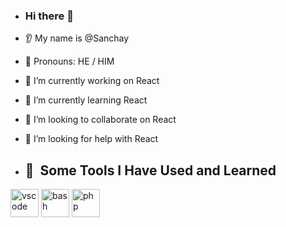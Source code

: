 - ### Hi there 👋
* 👂 My name is @Sanchay
* 👩 Pronouns: HE / HIM
* 🔭 I’m currently working on React
* 🌱 I’m currently learning React
* 🤝 I’m looking to collaborate on React
* 🤔 I’m looking for help with React

* <p>
  <h2> 🚀 &nbsp;Some Tools I Have Used and Learned</h2>
<p align="left">
<img src="https://cdn.jsdelivr.net/gh/devicons/devicon/icons/vscode/vscode-original.svg" alt="vscode" width="45" height="45"/>
<img src="https://cdn.jsdelivr.net/gh/devicons/devicon/icons/bash/bash-original.svg" alt="bash" width="45" height="45"/>
<img src="https://www.vectorlogo.zone/logos/w3_html5/w3_html5-icon.svg" alt="php" width="45" height="45"/>
</p>
</p>
<!---
Sanchay-7/Sanchay-7 is a ✨ special ✨ repository because its `README.md` (this file) appears on your GitHub profile.
You can click the Preview link to take a look at your changes.
--->
